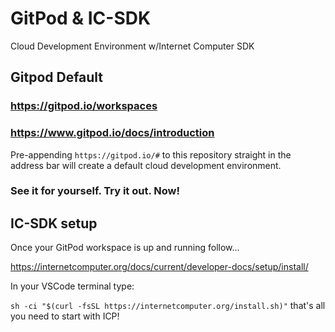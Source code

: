 # GitPod & IC-SDK
Cloud Development Environment w/Internet Computer SDK   

## Gitpod Default 
### https://gitpod.io/workspaces
### https://www.gitpod.io/docs/introduction
Pre-appending ``https://gitpod.io/#`` to this repository straight in the address bar will create a default cloud development environment. 
### See it for yourself. Try it out. Now!

## IC-SDK setup
Once your GitPod workspace is up and running follow... 

https://internetcomputer.org/docs/current/developer-docs/setup/install/

In your VSCode terminal type: 

``sh -ci "$(curl -fsSL https://internetcomputer.org/install.sh)"``
that's all you need to start with ICP!
